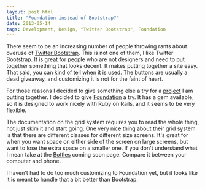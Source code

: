 ```yaml
---
layout: post.html
title: "Foundation instead of Bootstrap?"
date: 2013-05-14
tags: Development, Design, "Twitter Bootstrap", Foundation
---
```

There seem to be an increasing number of people throwing rants about overuse of [Twitter Bootstrap](http://twitter.github.io/bootstrap/). This is not one of them, I like Twitter Bootstrap. It is great for people who are not designers and need to put together something that looks decent. It makes putting together a site easy. That said, you can kind of tell when it is used. The buttons are usually a dead giveaway, and customizing it is not for the faint of heart.

For those reasons I decided to give something else a try for a [project](http://www.bottlesapp.in) I am putting together. I decided to give [Foundation](http://foundation.zurb.com) a try. It has a gem available, so it is designed to work nicely with Ruby on Rails, and it seems to be very flexible.

The documentation on the grid system requires you to read the whole thing, not just skim it and start going. One very nice thing about their grid system is that there are different classes for different size screens. It's great for when you want space on either side of the screen on large screens, but want to lose the extra space on a smaller one. If you don't understand what I mean take at the [Bottles](http://www.bottlesapp.in) coming soon page. Compare it between your computer and phone.

I haven't had to do too much customizing to Foundation yet, but it looks like it is meant to handle that a bit better than Bootstrap.